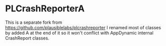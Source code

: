 # PLCrashReporterA

This is a separate fork from https://github.com/plausiblelabs/plcrashreporter I renamed most of classes by added A at the end of it so it won't conflict with AppDynamic internal CrashReport classes.


